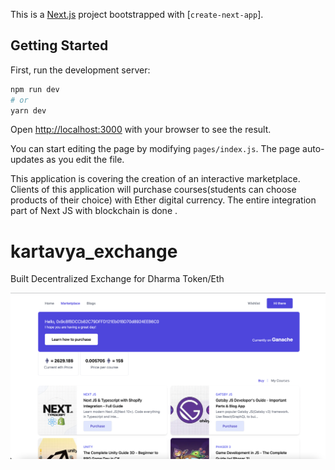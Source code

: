This is a [Next.js](https://nextjs.org/) project bootstrapped with [`create-next-app`].

## Getting Started

First, run the development server:

```bash
npm run dev
# or
yarn dev
```

Open [http://localhost:3000](http://localhost:3000) with your browser to see the result.

You can start editing the page by modifying `pages/index.js`. The page auto-updates as you edit the file.

This application is covering the creation of an interactive marketplace. Clients of this application will purchase courses(students can choose products of their choice) with Ether digital currency.
The entire integration part of Next JS with blockchain is done .

# kartavya_exchange
Built Decentralized Exchange for Dharma Token/Eth

![Kartavya Exchange](https://github.com/vinay10949/marketplace-eth/blob/main/CoursesMarketPlace.png?raw=true)
